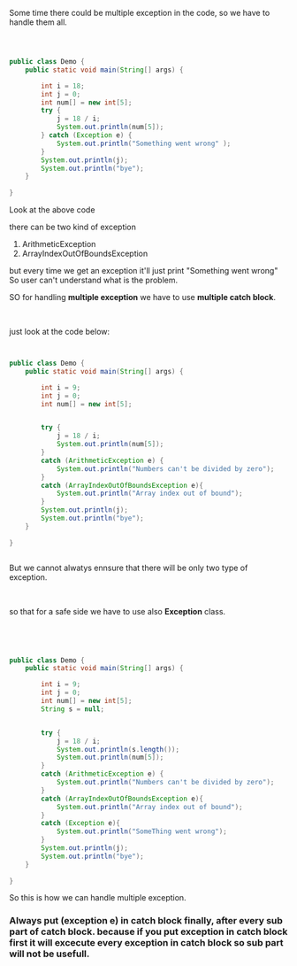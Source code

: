 Some time there could be multiple exception in the code, so we have to handle them all.

```java



public class Demo {
    public static void main(String[] args) {

        int i = 18;
        int j = 0;
        int num[] = new int[5];
        try {
            j = 18 / i;
            System.out.println(num[5]);
        } catch (Exception e) {
            System.out.println("Something went wrong" );
        }
        System.out.println(j);
        System.out.println("bye");
    }
    
}


```

Look at the above code 

there can be two kind of exception 
1. ArithmeticException
2. ArrayIndexOutOfBoundsException

but every time we get an exception it'll just print "Something went wrong"
<br>
So user can't understand what is the problem.

SO for handling **multiple exception** we have to use **multiple catch block**.

<br>

just look at the code below:

```java


public class Demo {
    public static void main(String[] args) {

        int i = 9;
        int j = 0;
        int num[] = new int[5];


        try {
            j = 18 / i;
            System.out.println(num[5]);
        } 
        catch (ArithmeticException e) {
            System.out.println("Numbers can't be divided by zero");
        }
        catch (ArrayIndexOutOfBoundsException e){
            System.out.println("Array index out of bound");
        }
        System.out.println(j);
        System.out.println("bye");
    }
    
}



```


But we cannot alwatys ennsure that there will be only two type of exception.

<br>

so that for a safe side we have to use also **Exception** class.

<br>

```java


public class Demo {
    public static void main(String[] args) {

        int i = 9;
        int j = 0;
        int num[] = new int[5];
        String s = null;


        try {
            j = 18 / i;
            System.out.println(s.length());
            System.out.println(num[5]);
        } 
        catch (ArithmeticException e) {
            System.out.println("Numbers can't be divided by zero");
        }
        catch (ArrayIndexOutOfBoundsException e){
            System.out.println("Array index out of bound");
        }
        catch (Exception e){
            System.out.println("SomeThing went wrong");
        }
        System.out.println(j);
        System.out.println("bye");
    }
    
}


```


So this is how we can handle multiple exception.

### Always put (exception e) in catch block finally, after every sub part of catch block. because if you put exception in catch block first it will excecute every exception in catch block so sub part will not be usefull.